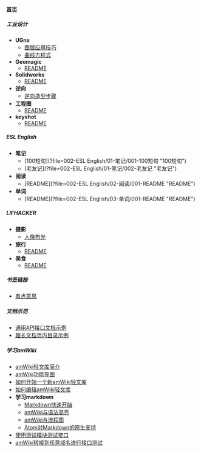 
#### [首页](?file=首页 "返回首页")

##### 工业设计
- **UGnx**
    - [图层应用技巧](?file=001-工业设计/01-UGnx/001-图层应用技巧 "图层应用技巧")
    - [曲线方程式](?file=001-工业设计/01-UGnx/002-曲线方程式 "曲线方程式")
- **Geomagic**
    - [README](?file=001-工业设计/02-Geomagic/001-README "README")
- **Solidworks**
    - [README](?file=001-工业设计/03-Solidworks/001-README "README")
- **逆向**
    - [逆向造型步骤](?file=001-工业设计/04-逆向/001-逆向造型步骤 "逆向造型步骤")
- **工程图**
    - [README](?file=001-工业设计/05-工程图/001-README "README")
- **keyshot**
    - [README](?file=001-工业设计/06-keyshot/001-README "README")

##### ESL English
- **笔记**
    - [100短句](?file=002-ESL English/01-笔记/001-100短句 "100短句")
    - [老友记](?file=002-ESL English/01-笔记/002-老友记 "老友记")
- **阅读**
    - [README](?file=002-ESL English/02-阅读/001-README "README")
- **单词**
    - [README](?file=002-ESL English/03-单词/001-README "README")

##### LIFHACKER
- **摄影**
    - [人像布光](?file=003-LIFHACKER/01-摄影/001-人像布光 "人像布光")
- **旅行**
    - [README](?file=003-LIFHACKER/02-旅行/001-README "README")
- **美食**
    - [README](?file=003-LIFHACKER/03-美食/001-README "README")

##### 书签链接
- [有点意思](?file=004-书签链接/001-有点意思 "有点意思")

##### 文档示范
- [通用API接口文档示例](?file=005-文档示范/001-通用API接口文档示例 "通用API接口文档示例")
- [超长文档页内目录示例](?file=005-文档示范/002-超长文档页内目录示例 "超长文档页内目录示例")

##### 学习amWiki
- [amWiki轻文库简介](?file=006-学习amWiki/01-amWiki轻文库简介 "amWiki轻文库简介")
- [amWiki功能导图](?file=006-学习amWiki/02-amWiki功能导图 "amWiki功能导图")
- [如何开始一个新amWiki轻文库](?file=006-学习amWiki/03-如何开始一个新amWiki轻文库 "如何开始一个新amWiki轻文库")
- [如何编辑amWiki轻文库](?file=006-学习amWiki/04-如何编辑amWiki轻文库 "如何编辑amWiki轻文库")
- **学习markdown**
    - [Markdown快速开始](?file=006-学习amWiki/05-学习markdown/01-Markdown快速开始 "Markdown快速开始")
    - [amWiki与语法高亮](?file=006-学习amWiki/05-学习markdown/02-amWiki与语法高亮 "amWiki与语法高亮")
    - [amWiki与流程图](?file=006-学习amWiki/05-学习markdown/03-amWiki与流程图 "amWiki与流程图")
    - [Atom对Markdown的原生支持](?file=006-学习amWiki/05-学习markdown/05-Atom对Markdown的原生支持 "Atom对Markdown的原生支持")
- [使用测试模块测试接口](?file=006-学习amWiki/06-使用测试模块测试接口 "使用测试模块测试接口")
- [amWiki转接到任意域名进行接口测试](?file=006-学习amWiki/07-amWiki转接到任意域名进行接口测试 "amWiki转接到任意域名进行接口测试")
